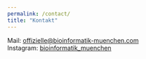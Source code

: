 ```yaml
---
permalink: /contact/
title: "Kontakt"
---
```


Mail: [offizielle@bioinformatik-muenchen.com](mailto:offizielle@bioinformatik-muenchen.com)  
Instagram: [bioinformatik_muenchen](https://www.instagram.com/bioinformatik_muenchen/)
